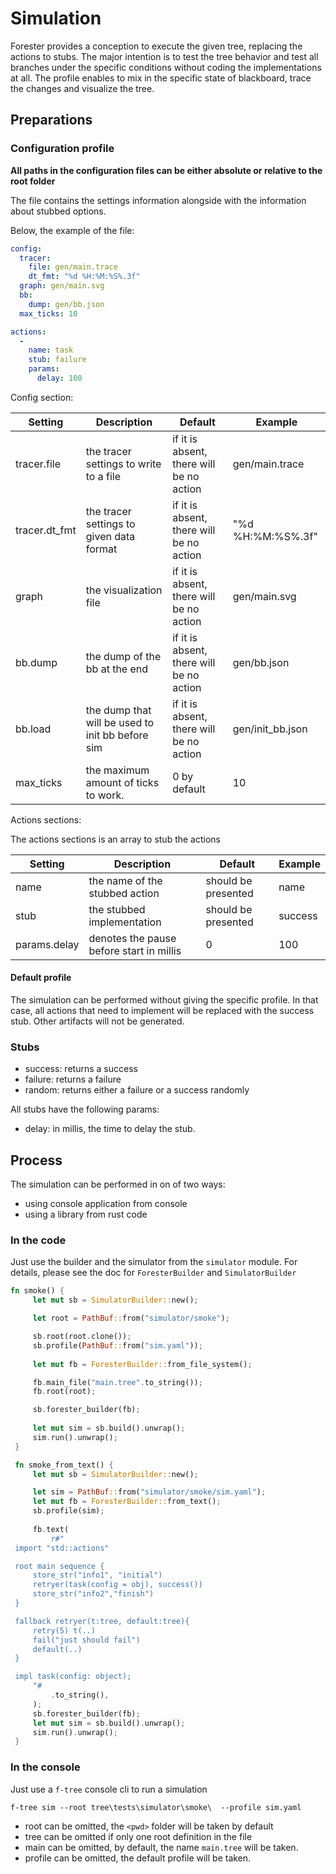 # Simulation

Forester provides a conception to execute the given tree, replacing the actions to stubs.
The major intention is to test the tree behavior and test all branches under the specific conditions
without coding the implementations at all.
The profile enables to mix in the specific state of blackboard, trace the changes and visualize the tree.


## Preparations


### Configuration profile

**All paths in the configuration files can be either absolute or relative to the root folder**

The file contains the settings information alongside with the information about stubbed options.

Below, the example of the file:

```yaml
config:
  tracer: 
    file: gen/main.trace
    dt_fmt: "%d %H:%M:%S%.3f"
  graph: gen/main.svg
  bb:
    dump: gen/bb.json
  max_ticks: 10

actions:
  -
    name: task
    stub: failure
    params:
      delay: 100
```

Config section:

| Setting       | Description                                      | Default                                  | Example           |
|---------------|--------------------------------------------------|------------------------------------------|-------------------|
| tracer.file   | the tracer settings to write to a file           | if it is absent, there will be no action | gen/main.trace    |
| tracer.dt_fmt | the tracer settings to given data format         | if it is absent, there will be no action | "%d %H:%M:%S%.3f" |
| graph         | the visualization file                           | if it is absent, there will be no action | gen/main.svg      |
| bb.dump       | the dump of the bb at the end                    | if it is absent, there will be no action | gen/bb.json       |
| bb.load       | the dump that will be used to init bb before sim | if it is absent, there will be no action | gen/init_bb.json  |
| max_ticks     | the maximum amount of ticks to work.             | 0 by default                             | 10                |

Actions sections:

The actions sections is an array to stub the actions

| Setting      | Description                              | Default             | Example |
|--------------|------------------------------------------|---------------------|---------|
| name         | the name of the stubbed action           | should be presented | name    |
| stub         | the stubbed implementation               | should be presented | success |
| params.delay | denotes the pause before start in millis | 0                   | 100     |


#### Default profile
The simulation can be performed without giving the specific profile.
In that case, all actions that need to implement will be replaced with the success stub.
Other artifacts will not be generated. 

### Stubs

- success: returns a success
- failure: returns a failure
- random: returns either a failure or a success randomly

All stubs have the following params:
- delay: in millis, the time to delay the stub.

## Process

The simulation can be performed in on of two ways:
- using console application from console
- using a library from rust code

### In the code

Just use the builder and the simulator from the `simulator` module. For details, 
please see the doc for `ForesterBuilder` and `SimulatorBuilder`

```rust
fn smoke() {
     let mut sb = SimulatorBuilder::new();

     let root = PathBuf::from("simulator/smoke");

     sb.root(root.clone());
     sb.profile(PathBuf::from("sim.yaml"));
     
     let mut fb = ForesterBuilder::from_file_system();

     fb.main_file("main.tree".to_string());
     fb.root(root);

     sb.forester_builder(fb);
     
     let mut sim = sb.build().unwrap();
     sim.run().unwrap();
 }

 fn smoke_from_text() {
     let mut sb = SimulatorBuilder::new();

     let sim = PathBuf::from("simulator/smoke/sim.yaml");
     let mut fb = ForesterBuilder::from_text();
     sb.profile(sim);
     
     fb.text(
         r#"
 import "std::actions"

 root main sequence {
     store_str("info1", "initial")
     retryer(task(config = obj), success())
     store_str("info2","finish")
 }

 fallback retryer(t:tree, default:tree){
     retry(5) t(..)
     fail("just should fail")
     default(..)
 }

 impl task(config: object);
     "#
         .to_string(),
     );    
     sb.forester_builder(fb);
     let mut sim = sb.build().unwrap();
     sim.run().unwrap();
 }

```


### In the console

Just use a `f-tree` console cli to run a simulation

```shell
f-tree sim --root tree\tests\simulator\smoke\  --profile sim.yaml
```

- root can be omitted, the `<pwd>` folder will be taken by default
- tree can be omitted if only one root definition in the file
- main can be omitted, by default, the name `main.tree` will be taken.  
- profile can be omitted, the default profile will be taken.  

